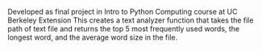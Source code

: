 Developed as final project in Intro to Python Computing course at UC Berkeley Extension 
This creates a text analyzer function that takes the file path of text file and returns
the top 5 most frequently used words, the longest word, and the average word size in the file.
